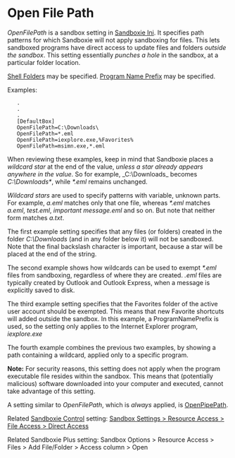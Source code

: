# Open File Path

_OpenFilePath_ is a sandbox setting in [Sandboxie Ini](SandboxieIni.md). It specifies path patterns for which Sandboxie will not apply sandboxing for files. This lets sandboxed programs have direct access to update files and folders _outside the sandbox_. This setting essentially _punches a hole_ in the sandbox, at a particular folder location.

[Shell Folders](ShellFolders.md) may be specified. [Program Name Prefix](ProgramNamePrefix.md) may be specified.

Examples:
```
   .
   .
   .
   [DefaultBox]
   OpenFilePath=C:\Downloads\
   OpenFilePath=*.eml
   OpenFilePath=iexplore.exe,%Favorites%
   OpenFilePath=msimn.exe,*.eml
```

When reviewing these examples, keep in mind that Sandboxie places a _wildcard star_ at the end of the value, _unless a star already appears anywhere in the value_. So for example, _C:\Downloads\_ becomes _C:\Downloads\*_, while _*.eml_ remains unchanged.

_Wildcard stars_ are used to specify patterns with variable, unknown parts. For example, _a.eml_ matches only that one file, whereas _*.eml_ matches _a.eml_, _test.eml_, _important message.eml_ and so on. But note that neither form matches _a.txt_.

The first example setting specifies that any files (or folders) created in the folder _C:\Downloads_ (and in any folder below it) will not be sandboxed. Note that the final backslash character is important, because a star will be placed at the end of the string.

The second example shows how wildcards can be used to exempt _*.eml_ files from sandboxing, regardless of where they are created. _.eml_ files are typically created by Outlook and Outlook Express, when a message is explicitly saved to disk.

The third example setting specifies that the Favorites folder of the active user account should be exempted. This means that new Favorite shortcuts will added outside the sandbox. In this example, a ProgramNamePrefix is used, so the setting only applies to the Internet Explorer program, _iexplore.exe_

The fourth example combines the previous two examples, by showing a path containing a wildcard, applied only to a specific program.

**Note:** For security reasons, this setting does not apply when the program executable file resides within the sandbox. This means that (potentially malicious) software downloaded into your computer and executed, cannot take advantage of this setting.

A setting similar to _OpenFilePath_, which is _always_ applied, is [OpenPipePath](OpenPipePath.md).

Related [Sandboxie Control](SandboxieControl.md) setting: [Sandbox Settings > Resource Access > File Access > Direct Access](ResourceAccessSettings.md#file-access--direct-access)

Related Sandboxie Plus setting: Sandbox Options > Resource Access > Files > Add File/Folder > Access column > Open
